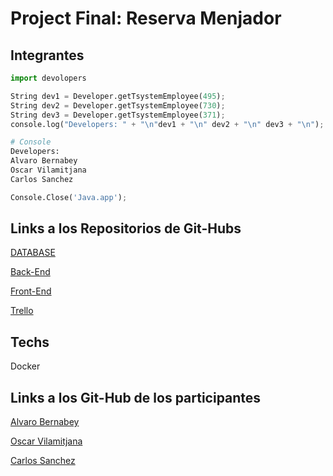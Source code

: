 # Project Final:  Reserva Menjador

## Integrantes

```python
import devolopers

String dev1 = Developer.getTsystemEmployee(495);
String dev2 = Developer.getTsystemEmployee(730);
String dev3 = Developer.getTsystemEmployee(371);
console.log("Developers: " + "\n"dev1 + "\n" dev2 + "\n" dev3 + "\n");

# Console
Developers:
Alvaro Bernabey
Oscar Vilamitjana
Carlos Sanchez

Console.Close('Java.app');
```
## Links a los Repositorios de Git-Hubs

[DATABASE](https://github.com/Chals20/ProyectoFinalBaseDatos)

[Back-End](https://github.com/Chals20/ProyectoFinalBackEnd)

[Front-End](https://github.com/Chals20/ProyectoFinalFrontEnd)

[Trello](https://trello.com/invite/b/edkbDSeG/ATTI41ef1470a40d02e8dafea2f574071b1e102C9012/reservacomedor)

## Techs
Docker

## Links a los Git-Hub de los participantes

[Alvaro Bernabey](https://github.com/alvarato)

[Oscar Vilamitjana](https://github.com/oscar08850)

[Carlos Sanchez](https://github.com/Chals20)

